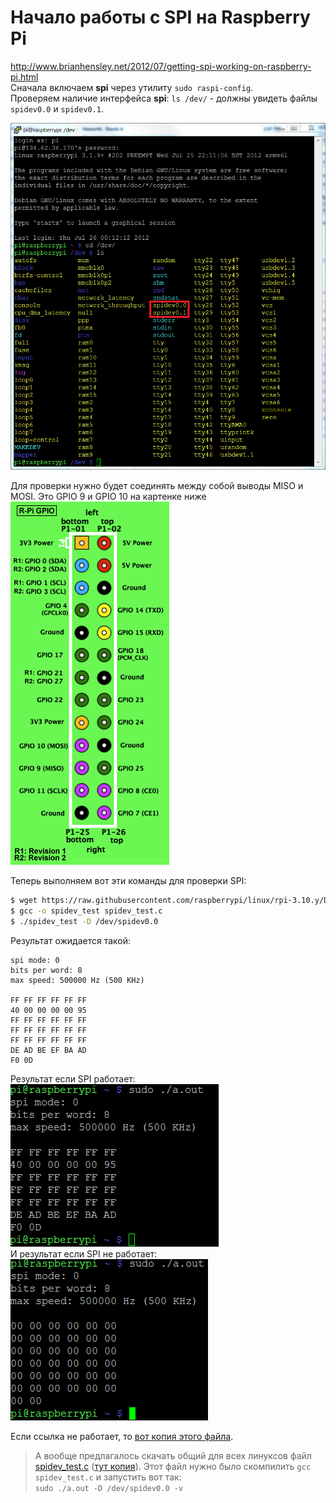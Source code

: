 # Начало работы с SPI на Raspberry Pi
http://www.brianhensley.net/2012/07/getting-spi-working-on-raspberry-pi.html  
Сначала включаем **spi** через утилиту `sudo raspi-config`.  
Проверяем наличие интерфейса **spi**: `ls /dev/` - должны увидеть файлы `spidev0.0` и `spidev0.1`.  

![ls /dev/](img/SPIdev.png "Результат команды ls /dev/")

Для проверки нужно будет соединять между собой выводы MISO и MOSI. Это GPIO 9 и GPIO 10 на картенке ниже  
![GPIO](img/GPIOs.png "Расположение выводов GPIO")  

Теперь выполняем вот эти команды для проверки SPI:  
```bash
$ wget https://raw.githubusercontent.com/raspberrypi/linux/rpi-3.10.y/Documentation/spi/spidev_test.c
$ gcc -o spidev_test spidev_test.c
$ ./spidev_test -D /dev/spidev0.0
```
Результат ожидается такой:
```
spi mode: 0
bits per word: 8
max speed: 500000 Hz (500 KHz)

FF FF FF FF FF FF
40 00 00 00 00 95
FF FF FF FF FF FF
FF FF FF FF FF FF
FF FF FF FF FF FF
DE AD BE EF BA AD
F0 0D
```
Результат если SPI работает:  
![SPI работает, в результате много FF](img/spi_working.png "SPI работает")  
И результат если SPI не работает:  
![SPI не работает, в результате все 00](img/spi_not_working.png "SPI не работает")  

Если ссылка не работает, то [вот копия этого файла](spidev_test_rpi.c).

> А вообще предлагалось скачать общий для всех линуксов файл [spidev_test.c](https://github.com/torvalds/linux/blob/master/tools/spi/spidev_test.c) ([тут копия](spidev_test_torvalds.c)). Этот файл нужно было скомпилить `gcc spidev_test.c` и запустить вот так:  
> `sudo ./a.out -D /dev/spidev0.0 -v`  
